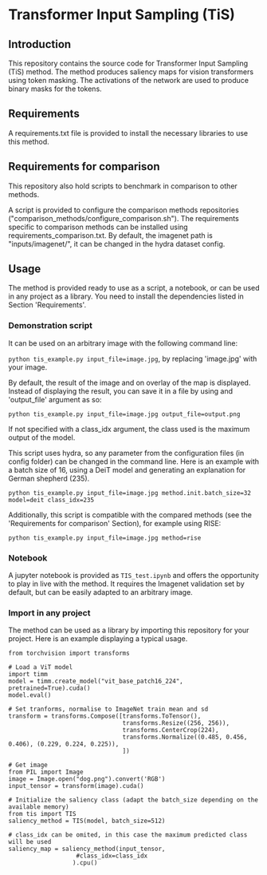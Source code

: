 # Transformer Input Sampling (TiS)

## Introduction
This repository contains the source code for Transformer Input Sampling (TiS) method.
The method produces saliency maps for vision transformers using token masking.
The activations of the network are used to produce binary masks for the tokens.

## Requirements
A requirements.txt file is provided to install the necessary libraries to use this method.

## Requirements for comparison
This repository also hold scripts to benchmark in comparison to other methods.

A script is provided to configure the comparison methods repositories ("comparison_methods/configure_comparison.sh").
The requirements specific to comparison methods can be installed using requirements_comparison.txt.
By default, the imagenet path is "inputs/imagenet/", it can be changed in the hydra dataset config.

## Usage
The method is provided ready to use as a script, a notebook, or can be used in any project as a library.
You need to install the dependencies listed in Section 'Requirements'.

### Demonstration script
It can be used on an arbitrary image with the following command line:

```python tis_example.py input_file=image.jpg```, by replacing 'image.jpg' with your image.

By default, the result of the image and on overlay of the map is displayed.
Instead of displaying the result, you can save it in a file by using and 'output_file' argument as so:

```python tis_example.py input_file=image.jpg output_file=output.png```

If not specified with a class_idx argument, the class used is the maximum output of the model.

This script uses hydra, so any parameter from the configuration files (in config folder) can be changed in the command line.
Here is an example with a batch size of 16, using a DeiT model and generating an explanation for German shepherd (235).

```python tis_example.py input_file=image.jpg method.init.batch_size=32 model=deit class_idx=235```

Additionally, this script is compatible with the compared methods (see the 'Requirements for comparison' Section), 
for example using RISE:

```python tis_example.py input_file=image.jpg method=rise```

### Notebook
A jupyter notebook is provided as ```TIS_test.ipynb``` and offers the opportunity to play in live with the method.
It requires the Imagenet validation set by default, but can be easily adapted to an arbitrary image.


### Import in any project
The method can be used as a library by importing this repository for your project.
Here is an example displaying a typical usage.

``` 
from torchvision import transforms

# Load a ViT model
import timm
model = timm.create_model("vit_base_patch16_224", pretrained=True).cuda()
model.eval()

# Set tranforms, normalise to ImageNet train mean and sd 
transform = transforms.Compose([transforms.ToTensor(),
                                transforms.Resize((256, 256)),
                                transforms.CenterCrop(224),
                                transforms.Normalize((0.485, 0.456, 0.406), (0.229, 0.224, 0.225)),
                                ])

# Get image 
from PIL import Image 
image = Image.open("dog.png").convert('RGB') 
input_tensor = transform(image).cuda()

# Initialize the saliency class (adapt the batch_size depending on the available memory)
from tis import TIS
saliency_method = TIS(model, batch_size=512)

# class_idx can be omited, in this case the maximum predicted class will be used
saliency_map = saliency_method(input_tensor, 
                   #class_idx=class_idx
                  ).cpu()
``` 
